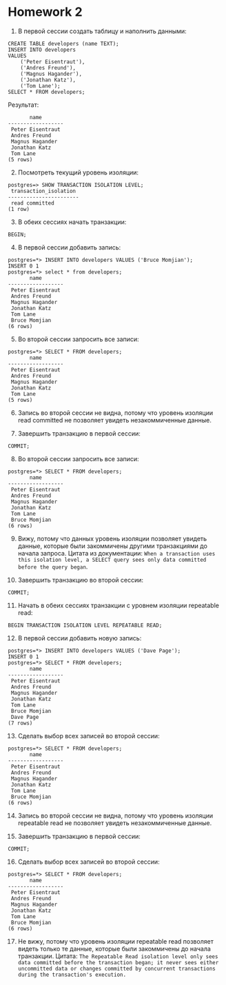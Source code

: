 # Homework 2

1. В первой сессии создать таблицу и наполнить данными:
```
CREATE TABLE developers (name TEXT);
INSERT INTO developers
VALUES
    ('Peter Eisentraut'),
    ('Andres Freund'),
    ('Magnus Hagander'),
    ('Jonathan Katz'),
    ('Tom Lane');
SELECT * FROM developers;
```
Результат:
```
       name       
------------------
 Peter Eisentraut
 Andres Freund
 Magnus Hagander
 Jonathan Katz
 Tom Lane
(5 rows)
```

2. Посмотреть текущий уровень изоляции:
```
postgres=> SHOW TRANSACTION ISOLATION LEVEL;
 transaction_isolation 
-----------------------
 read committed
(1 row)
```

3. В обеих сессиях начать транзакции:
```
BEGIN;
```

4. В первой сессии добавить запись:
```
postgres=*> INSERT INTO developers VALUES ('Bruce Momjian');
INSERT 0 1
postgres=*> select * from developers;
       name       
------------------
 Peter Eisentraut
 Andres Freund
 Magnus Hagander
 Jonathan Katz
 Tom Lane
 Bruce Momjian
(6 rows)
```

5. Во второй сессии запросить все записи:
```
postgres=*> SELECT * FROM developers;
       name       
------------------
 Peter Eisentraut
 Andres Freund
 Magnus Hagander
 Jonathan Katz
 Tom Lane
(5 rows)
```

6. Запись во второй сессии не видна, потому что уровень изоляции read committed не позволяет увидеть незакоммиченные данные.

7. Завершить транзакцию в первой сессии:
```
COMMIT;
```

8. Во второй сессии запросить все записи:
```
postgres=*> SELECT * FROM developers;
       name       
------------------
 Peter Eisentraut
 Andres Freund
 Magnus Hagander
 Jonathan Katz
 Tom Lane
 Bruce Momjian
(6 rows)
```

9. Вижу, потому что данных уровень изоляции позволяет увидеть данные, которые были закоммичены другими транзакциями до начала запроса. Цитата из документации: `When a transaction uses this isolation level, a SELECT query sees only data committed before the query began`.

10. Завершить транзакцию во второй сессии:
```
COMMIT;
```

11. Начать в обеих сессиях транзакции с уровнем изоляции repeatable read:
```
BEGIN TRANSACTION ISOLATION LEVEL REPEATABLE READ;
```

12. В первой сессии добавить новую запись:
```
postgres=*> INSERT INTO developers VALUES ('Dave Page');
INSERT 0 1
postgres=*> SELECT * FROM developers;
       name       
------------------
 Peter Eisentraut
 Andres Freund
 Magnus Hagander
 Jonathan Katz
 Tom Lane
 Bruce Momjian
 Dave Page
(7 rows)
```

13. Сделать выбор всех записей во второй сессии:
```
postgres=*> SELECT * FROM developers;
       name       
------------------
 Peter Eisentraut
 Andres Freund
 Magnus Hagander
 Jonathan Katz
 Tom Lane
 Bruce Momjian
(6 rows)
```

14. Запись во второй сессии не видна, потому что уровень изоляции repeatable read не позволяет увидеть незакоммиченные данные.

15. Завершить транзакцию в первой сессии:
```
COMMIT;
```

16. Сделать выбор всех записей во второй сессии:
```
postgres=*> SELECT * FROM developers;
       name       
------------------
 Peter Eisentraut
 Andres Freund
 Magnus Hagander
 Jonathan Katz
 Tom Lane
 Bruce Momjian
(6 rows)
```

17. Не вижу, потому что уровень изоляции repeatable read позволяет видеть только те данные, которые были закоммичены до начала транзакции. Цитата: `The Repeatable Read isolation level only sees data committed before the transaction began; it never sees either uncommitted data or changes committed by concurrent transactions during the transaction's execution.`
